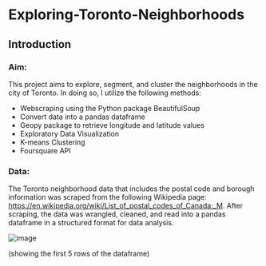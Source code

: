 # Exploring-Toronto-Neighborhoods

## Introduction
### Aim:
This project aims to explore, segment, and cluster the neighborhoods in the city of Toronto.
In doing so, I utilize the following methods:
- Webscraping using the Python package BeautifulSoup
- Convert data into a pandas dataframe
- Geopy package to retrieve longitude and latitude values
- Exploratory Data Visualization
- K-means Clustering
- Foursquare API

### Data:
The Toronto neighborhood data that includes the postal code and borough information was scraped from the following Wikipedia page: https://en.wikipedia.org/wiki/List_of_postal_codes_of_Canada:_M. After scraping, the data was wrangled, cleaned, and read into a pandas dataframe in a structured format for data analysis.

![image](https://user-images.githubusercontent.com/61001333/111861364-06aa0100-8991-11eb-92c2-51dd77c6e589.png)

(showing the first 5 rows of the dataframe)
